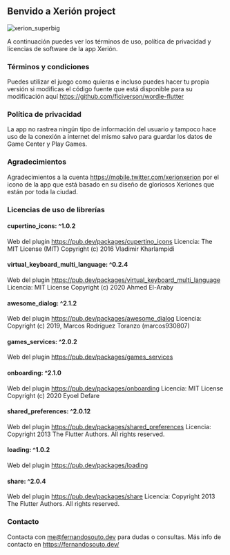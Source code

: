 ## Benvido a Xerión project

![xerion_superbig](https://user-images.githubusercontent.com/12527053/150801054-51d2b84b-f24a-4cf8-8663-62bd6f20e3a7.png)

A continuación puedes ver los términos de uso, política de privacidad y licencias de software de la app Xerión.

### Términos y condiciones 

Puedes utilizar el juego como quieras e incluso puedes hacer tu propia versión si modificas el código fuente que está disponible para su modificación aquí https://github.com/ficiverson/wordle-flutter

### Política de privacidad

La app no rastrea ningún tipo de información del usuario y tampoco hace uso de la conexión a internet del mismo salvo para guardar los datos de Game Center y Play Games.

### Agradecimientos 

Agradecimientos a la cuenta https://mobile.twitter.com/xerionxerion por el icono de la app que está basado en su diseño de gloriosos Xeriones que están por toda la ciudad.

### Licencias de uso de librerías

#### cupertino_icons: ^1.0.2

Web del plugin https://pub.dev/packages/cupertino_icons
Licencia: The MIT License (MIT) Copyright (c) 2016 Vladimir Kharlampidi

#### virtual_keyboard_multi_language: ^0.2.4

Web del plugin https://pub.dev/packages/virtual_keyboard_multi_language
Licencia: MIT License Copyright (c) 2020 Ahmed El-Araby

#### awesome_dialog: ^2.1.2

Web del plugin https://pub.dev/packages/awesome_dialog
Licencia: Copyright (c) 2019, Marcos Rodríguez Toranzo (marcos930807)

#### games_services: ^2.0.2

Web del plugin https://pub.dev/packages/games_services

#### onboarding: ^2.1.0

Web del plugin https://pub.dev/packages/onboarding
Licencia: MIT License Copyright (c) 2020 Eyoel Defare

#### shared_preferences: ^2.0.12

Web del plugin https://pub.dev/packages/shared_preferences
Licencia: Copyright 2013 The Flutter Authors. All rights reserved.

#### loading: ^1.0.2

Web del plugin https://pub.dev/packages/loading

#### share: ^2.0.4

Web del plugin https://pub.dev/packages/share
Licencia: Copyright 2013 The Flutter Authors. All rights reserved.

### Contacto

Contacta con me@fernandosouto.dev para dudas o consultas. Más info de contacto en https://fernandosouto.dev/
